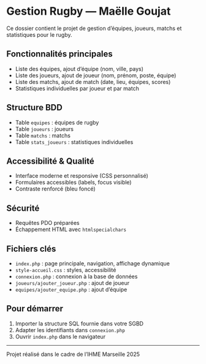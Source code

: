 # Gestion Rugby — Maëlle Goujat

Ce dossier contient le projet de gestion d’équipes, joueurs, matchs et statistiques pour le rugby.

## Fonctionnalités principales
- Liste des équipes, ajout d’équipe (nom, ville, pays)
- Liste des joueurs, ajout de joueur (nom, prénom, poste, équipe)
- Liste des matchs, ajout de match (date, lieu, équipes, scores)
- Statistiques individuelles par joueur et par match

## Structure BDD
- Table `equipes` : équipes de rugby
- Table `joueurs` : joueurs
- Table `matchs` : matchs
- Table `stats_joueurs` : statistiques individuelles

## Accessibilité & Qualité
- Interface moderne et responsive (CSS personnalisé)
- Formulaires accessibles (labels, focus visible)
- Contraste renforcé (bleu foncé)

## Sécurité
- Requêtes PDO préparées
- Échappement HTML avec `htmlspecialchars`

## Fichiers clés
- `index.php` : page principale, navigation, affichage dynamique
- `style-accueil.css` : styles, accessibilité
- `connexion.php` : connexion à la base de données
- `joueurs/ajouter_joueur.php` : ajout de joueur
- `equipes/ajouter_equipe.php` : ajout d’équipe

## Pour démarrer
1. Importer la structure SQL fournie dans votre SGBD
2. Adapter les identifiants dans `connexion.php`
3. Ouvrir `index.php` dans le navigateur

---
Projet réalisé dans le cadre de l’IHME Marseille 2025
